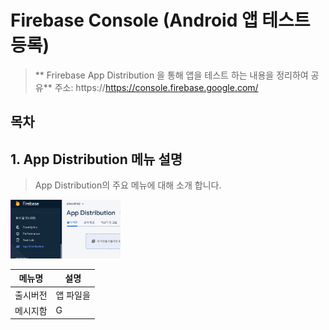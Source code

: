 
# Firebase Console (Android 앱 테스트 등록)
> ** Frirebase App Distribution 을 통해 앱을 테스트 하는 내용을 정리하여 공유**
> 주소: https://https://console.firebase.google.com/

## 목차

## 1. App Distribution 메뉴 설명
> App Distribution의 주요 메뉴에 대해 소개 합니다.

<kbd><img src="https://raw.githubusercontent.com/HongHong-feature/dcx_android/master/raw2/firebase_1.png" alt="firebase_1" width="35%"/></kbd>


|메뉴명 | 설명  |        
|--|--|        
| 출시버전 | 앱 파일을  |        
|메시지함 | G
